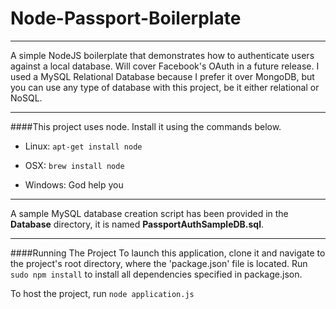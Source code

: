 # Node-Passport-Boilerplate

---

A simple NodeJS boilerplate that demonstrates how to authenticate users against a local database. Will cover Facebook's OAuth in a future release.  I used a MySQL Relational Database because I prefer it over MongoDB, but you can use any type of database with this project, be it either relational or NoSQL.

---

####This project uses node.  Install it using the commands below.


* Linux: `apt-get install node`

* OSX: `brew install node`

* Windows: God help you

---

A sample MySQL database creation script has been provided in the **Database** directory, it is named **PassportAuthSampleDB.sql**.

---

####Running The Project
To launch this application, clone it and navigate to the project's root directory, where the 'package.json' file is located.  Run `sudo npm install` to install all dependencies specified in package.json.


To host the project, run `node application.js`
